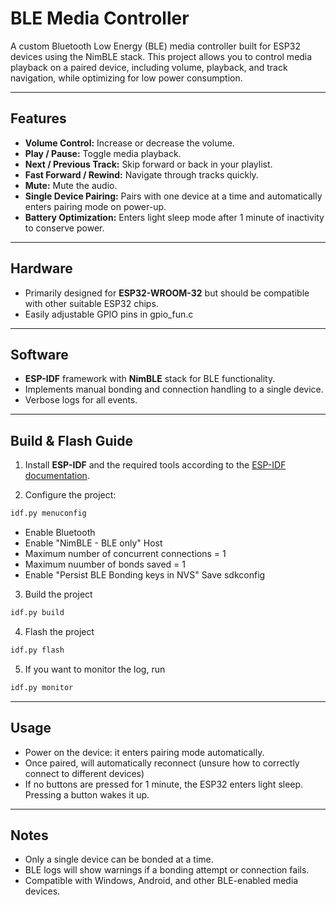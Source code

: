 # BLE Media Controller

A custom Bluetooth Low Energy (BLE) media controller built for ESP32 devices using the NimBLE stack. This project allows you to control media playback on a paired device, including volume, playback, and track navigation, while optimizing for low power consumption.

---

## Features

- **Volume Control:** Increase or decrease the volume.
- **Play / Pause:** Toggle media playback.
- **Next / Previous Track:** Skip forward or back in your playlist.
- **Fast Forward / Rewind:** Navigate through tracks quickly.
- **Mute:** Mute the audio.
- **Single Device Pairing:** Pairs with one device at a time and automatically enters pairing mode on power-up.
- **Battery Optimization:** Enters light sleep mode after 1 minute of inactivity to conserve power.

---

## Hardware

- Primarily designed for **ESP32-WROOM-32** but should be compatible with other suitable ESP32 chips.
- Easily adjustable GPIO pins in gpio_fun.c

---

## Software

- **ESP-IDF** framework with **NimBLE** stack for BLE functionality.
- Implements manual bonding and connection handling to a single device.
- Verbose logs for all events.

---

## Build & Flash Guide

1. Install **ESP-IDF** and the required tools according to the [ESP-IDF documentation](https://docs.espressif.com/projects/esp-idf/en/release-v4.1/get-started/index.html).

2. Configure the project:

```bash
idf.py menuconfig
```
- Enable Bluetooth
- Enable "NimBLE - BLE only" Host
- Maximum number of concurrent connections = 1
- Maximum nuumber of bonds saved = 1
- Enable "Persist BLE Bonding keys in NVS"
Save sdkconfig
3. Build the project
```bash
idf.py build
```
4. Flash the project
```bash
idf.py flash
```
5. If you want to monitor the log, run
```bash
idf.py monitor
```

---

## Usage

- Power on the device: it enters pairing mode automatically.
- Once paired, will automatically reconnect (unsure how to correctly connect to different devices)
- If no buttons are pressed for 1 minute, the ESP32 enters light sleep. Pressing a button wakes it up.

---

## Notes

- Only a single device can be bonded at a time.
- BLE logs will show warnings if a bonding attempt or connection fails.
- Compatible with Windows, Android, and other BLE-enabled media devices.
